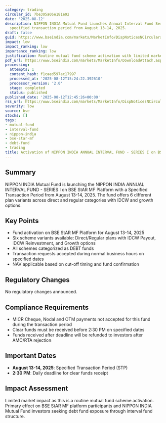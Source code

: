 ```yaml
---
category: trading
circular_id: 7be305a06e181e92
date: '2025-08-12'
description: NIPPON INDIA Mutual Fund launches Annual Interval Fund Series I with
  specified transaction period from August 13-14, 2025.
draft: false
guid: https://www.bseindia.com/markets/MarketInfo/DispNoticesNCirculars.aspx?Noticeid={420E2564-5DB7-4416-AFDA-F5CCA1BDA4E7}&noticeno=20250812-33&dt=08/12/2025&icount=33&totcount=39&flag=0
impact: low
impact_ranking: low
importance_ranking: low
justification: Routine mutual fund scheme activation with limited market impact
pdf_url: https://www.bseindia.com/markets/MarketInfo/DownloadAttach.aspx?id=20250812-33&attachedId=
processing:
  attempts: 1
  content_hash: f1caed597ac17997
  processed_at: '2025-08-12T15:24:22.392610'
  processor_version: '2.0'
  stage: completed
  status: published
published_date: '2025-08-12T12:45:26+00:00'
rss_url: https://www.bseindia.com/markets/MarketInfo/DispNoticesNCirculars.aspx?Noticeid={420E2564-5DB7-4416-AFDA-F5CCA1BDA4E7}&noticeno=20250812-33&dt=08/12/2025&icount=33&totcount=39&flag=0
severity: low
source: bse
stocks: []
tags:
- mutual-fund
- interval-fund
- nippon-india
- bse-star-mf
- debt-fund
- trading
title: Activation of NIPPON INDIA ANNUAL INTERVAL FUND - SERIES I on BSE StAR MF Platform
---
```


## Summary

NIPPON INDIA Mutual Fund is launching the NIPPON INDIA ANNUAL INTERVAL FUND - SERIES I on BSE StAR MF Platform with a Specified Transaction Period from August 13-14, 2025. The fund offers 6 different plan variants across direct and regular categories with IDCW and growth options.

## Key Points

- Fund activation on BSE StAR MF Platform for August 13-14, 2025
- Six scheme variants available: Direct/Regular plans with IDCW Payout, IDCW Reinvestment, and Growth options
- All schemes categorized as DEBT funds
- Transaction requests accepted during normal business hours on specified dates
- NAV applicable based on cut-off timing and fund confirmation

## Regulatory Changes

No regulatory changes announced.

## Compliance Requirements

- MICR Cheque, Nodal and OTM payments not accepted for this fund during the transaction period
- Clear funds must be received before 2:30 PM on specified dates
- Funds received after deadline will be refunded to investors after AMC/RTA rejection

## Important Dates

- **August 13-14, 2025**: Specified Transaction Period (STP)
- **2:30 PM**: Daily deadline for clear funds receipt

## Impact Assessment

Limited market impact as this is a routine mutual fund scheme activation. Primary effect on BSE StAR MF platform participants and NIPPON INDIA Mutual Fund investors seeking debt fund exposure through interval fund structure.